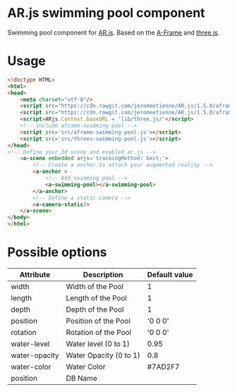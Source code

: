 # AR.js swimming pool component

Swimming pool component for [AR.js](https://github.com/jeromeetienne/AR.js).
Based on the [A-Frame](https://aframe.io/) and [three.js](https://threejs.org/).

# Usage

```html
<!doctype HTML>
<html>
<head>
    <meta charset="utf-8"/>
    <script src="https://cdn.rawgit.com/jeromeetienne/AR.js/1.5.0/aframe/examples/vendor/aframe/build/aframe.min.js"></script>
    <script src="https://cdn.rawgit.com/jeromeetienne/AR.js/1.5.0/aframe/build/aframe-ar.js"></script>
    <script>ARjs.Context.baseURL = 'lib/three.js/'</script>
    <!-- include aframe-swimming-pool -->
    <script src='src/aframe-swimming-pool.js'></script>
    <script src='src/threex-swimming-pool.js'></script>
</head>
<!-- Define your 3d scene and enabled ar.js -->
	<a-scene embedded arjs='trackingMethod: best;'>
		<!-- Create a anchor to attach your augmented reality -->
		<a-anchor >
            <!-- Add swimming pool -->
			<a-swimming-pool></a-swimming-pool>
		</a-anchor>
		<!-- Define a static camera -->
        <a-camera-static/>
	</a-scene>
</body>
</html>
```

# Possible options

|         Attribute         |       Description        |       Default value        |
|---------------------------|--------------------------|----------------------------|
| width                     | Width of the Pool        | 1                          |
| length                    | Length of the Pool       | 1                          |
| depth                     | Depth of the Pool        | 1                          |
| position                  | Position of the Pool     | '0 0 0'                    |
| rotation                  | Rotation of the Pool     | '0 0 0'                    |
| water-level               | Water level (0 to 1)     | 0.95                       |
| water-opacity             | Water Opacity (0 to 1)   | 0.8                        |
| water-color               | Water Color              | #7AD2F7                    |
| position                  | DB Name             

